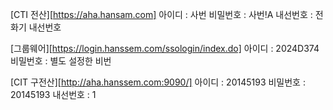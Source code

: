 [CTI 전산][https://aha.hansam.com]
아이디 : 사번
비밀번호 : 사번!A
내선번호 : 전화기 내선번호

[그룹웨어][https://login.hanssem.com/ssologin/index.do]
아이디 : 2024D374
비밀번호 : 별도 설정한 비번

[CIT 구전산][http://aha.hanssem.com:9090/]
아이디 : 20145193
비밀번호 : 20145193
내선번호 : 1